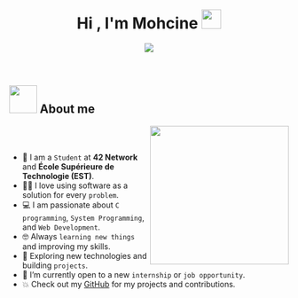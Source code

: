 <h1 align="center">Hi , I'm Mohcine <img src="https://media.giphy.com/media/hvRJCLFzcasrR4ia7z/giphy.gif" width="35"></h1>

<p align="center">
  <a href="https://github.com/DenverCoder1/readme-typing-svg">
    <img src="https://readme-typing-svg.herokuapp.com?font=Time+New+Roman&color=%23C8BE25&size=25&center=true&vCenter=true&width=700&height=220&lines=%F0%9F%92%BB+Computer+Science+Student+at+42+%26+EST;%F0%9F%9A%80+Passionate+about+software;%26+system%2Fweb+development;%E2%9A%99%EF%B8%8F+Exploring+new+tech+%26+building+projects;%F0%9F%90%A7+Linux+%26+networking+lover;%E2%98%86+Future+software+engineer">
  </a>
</p>

<br>

## <picture><img src = "https://github.com/7oSkaaa/7oSkaaa/blob/main/Images/about_me.gif?raw=true" width = 50px></picture> About me

<picture> <img align="right" src="https://github.com/7oSkaaa/7oSkaaa/blob/main/Images/Right_Side.gif?raw=true" width = 250px></picture>

<br><br>

- :school: I am a `Student` at **42 Network** and **École Supérieure de Technologie (EST)**.  
- :technologist: I love using software as a solution for every `problem`.  
- :computer: I am passionate about `C programming`, `System Programming`, and `Web Development`.  
- :nerd_face: Always `learning new things` and improving my skills.  
- :rocket: Exploring new technologies and building `projects`.  
- :thinking: I’m currently open to a new `internship` or `job opportunity`.  
- :boom: Check out my [GitHub](https://github.com/MOH-SSIN/MOH-SSIN) for my projects and contributions.

<br> 


<!--## <picture> <img src="https://github.com/7oSkaaa/7oSkaaa/blob/main/Images/competitive_programming_profile.png?raw=true" width=40> </picture> My Competitive Programming Profiles -->

<!-- <p align="center">
  <a href="https://linkedin.com/in/your-profile"><img src="https://img.shields.io/badge/LinkedIn-0077B5?style=for-the-badge&logo=linkedin&logoColor=white" alt="LinkedIn"></a>
  <a href="mailto:your.email@example.com"><img src="https://img.shields.io/badge/Email-D14836?style=for-the-badge&logo=gmail&logoColor=white" alt="Email"></a>
  <a href="https://github.com/MOH-SSIN"><img src="https://img.shields.io/badge/GitHub-100000?style=for-the-badge&logo=github&logoColor=white" alt="GitHub"></a>
</p> -->
